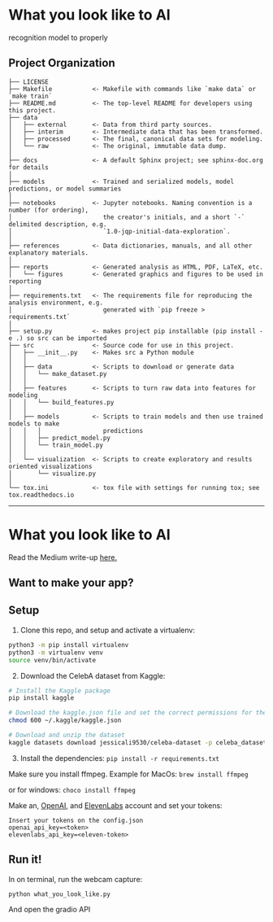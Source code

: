 What you look like to AI
==============================

recognition model to properly

Project Organization
------------

    ├── LICENSE
    ├── Makefile           <- Makefile with commands like `make data` or `make train`
    ├── README.md          <- The top-level README for developers using this project.
    ├── data
    │   ├── external       <- Data from third party sources.
    │   ├── interim        <- Intermediate data that has been transformed.
    │   ├── processed      <- The final, canonical data sets for modeling.
    │   └── raw            <- The original, immutable data dump.
    │
    ├── docs               <- A default Sphinx project; see sphinx-doc.org for details
    │
    ├── models             <- Trained and serialized models, model predictions, or model summaries
    │
    ├── notebooks          <- Jupyter notebooks. Naming convention is a number (for ordering),
    │                         the creator's initials, and a short `-` delimited description, e.g.
    │                         `1.0-jqp-initial-data-exploration`.
    │
    ├── references         <- Data dictionaries, manuals, and all other explanatory materials.
    │
    ├── reports            <- Generated analysis as HTML, PDF, LaTeX, etc.
    │   └── figures        <- Generated graphics and figures to be used in reporting
    │
    ├── requirements.txt   <- The requirements file for reproducing the analysis environment, e.g.
    │                         generated with `pip freeze > requirements.txt`
    │
    ├── setup.py           <- makes project pip installable (pip install -e .) so src can be imported
    ├── src                <- Source code for use in this project.
    │   ├── __init__.py    <- Makes src a Python module
    │   │
    │   ├── data           <- Scripts to download or generate data
    │   │   └── make_dataset.py
    │   │
    │   ├── features       <- Scripts to turn raw data into features for modeling
    │   │   └── build_features.py
    │   │
    │   ├── models         <- Scripts to train models and then use trained models to make
    │   │   │                 predictions
    │   │   ├── predict_model.py
    │   │   └── train_model.py
    │   │
    │   └── visualization  <- Scripts to create exploratory and results oriented visualizations
    │       └── visualize.py
    │
    └── tox.ini            <- tox file with settings for running tox; see tox.readthedocs.io


--------
# What you look like to AI

Read the Medium write-up [here.](https://medium.com/@airadzy/what-you-look-like-to-ai-e87af80b2c01) 

## Want to make your app?
## Setup

1. Clone this repo, and setup and activate a virtualenv:

```bash
python3 -m pip install virtualenv
python3 -m virtualenv venv
source venv/bin/activate
```

2. Download the CelebA dataset from Kaggle:
```bash
# Install the Kaggle package
pip install kaggle

# Download the kaggle.json file and set the correct permissions for the kaggle.json file
chmod 600 ~/.kaggle/kaggle.json

# Download and unzip the dataset
kaggle datasets download jessicali9530/celeba-dataset -p celeba_dataset --unzip

```

3. Install the dependencies:
`pip install -r requirements.txt`

Make sure you install ffmpeg. Example for MacOs:
`brew install ffmpeg `

or for windows:
`choco install ffmpeg`


Make an, [OpenAI](https://beta.openai.com/), and [ElevenLabs](https://elevenlabs.io) account and set your tokens:

```
Insert your tokens on the config.json
openai_api_key=<token>
elevenlabs_api_key=<eleven-token>
```
## Run it!

In on terminal, run the webcam capture:
```bash
python what_you_look_like.py
```
And open the gradio API 



